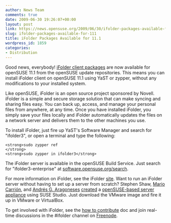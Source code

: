 ```yaml
---
author: News Team
comments: true
date: 2009-06-30 19:26:07+00:00
layout: post
link: https://news.opensuse.org/2009/06/30/ifolder-packages-available-for-111/
slug: ifolder-packages-available-for-111
title: iFolder Packages Available for 11.1
wordpress_id: 1859
categories:
- Distribution
---
```


Good news, everybody! [iFolder client packages](//ifolder.com/ifolder) are now available for openSUSE 11.1 from the openSUSE update repositories. This means you can install iFolder client on openSUSE 11.1 using YaST or zypper, without any modifications to your installed system.

Like openSUSE, iFolder is an open source project sponsored by Novell. iFolder is a simple and secure storage solution that can make syncing and sharing files easy. You can back up, access, and manage your personal files from anywhere, at any time. Once you have installed iFolder, you simply save your files locally and iFolder automatically updates the files on a network server and delivers them to the other machines you use.

To install iFolder, just fire up YaST's Software Manager and search for "ifolder3", or open a terminal and type the following:

    
    <strong>sudo zypper ref
    </strong>
    <strong>sudo zypper in ifolder3</strong>


The iFolder server is available in the openSUSE Build Service. Just search for "ifolder3-enterprise" at [software.opensuse.org/search](//software.opensuse.org/search).

For more information on iFolder, see the iFolder [site](//ifolder.com/ifolder). Want to run an iFolder server without having to set up a server from scratch? Stephen Shaw, [Mario Carrión](//blog.carrion.ws/), and [Andrés G. Aragoneses](//www.blogger.com/profile/00267496347097861887) [created](//knocte.blogspot.com/2009/06/its-all-about-synchronization.html) a [openSUSE-based server appliance](//www.decriptor.com/2009/05/22/ifolder-on-opensuse-11-1/) using SUSE Studio. Just download the VMware image and fire it up in VMware or VirtualBox.

To get involved with iFolder, see the [how to contribute](//community.ifolder.com/ssf/a/c/p_name/ss_forum/p_action/1/binderId/1487/action/view_folder_entry/namespace/_ss_forum_/entryId/1233) doc and join real-time discussions in the #ifolder channel on [Freenode](irc://irc.freenode.net/ifolder).

